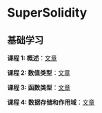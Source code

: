 # SuperSolidity

## 基础学习

**课程 1: 概述**：[文章](https://mirror.xyz/0x4568b760c55FAEA0129139b863124f19962B9cDE/oULnwT0WHFznZKwqVuCqIJEyIbBUAZkEFbVZSJby_W8)

**课程 2: 数值类型**：[文章](https://mirror.xyz/0x4568b760c55FAEA0129139b863124f19962B9cDE/12W4SxP-1YufUt3IIYrYVE4PJCT-zkJKJPWqtNRP_D4)

**课程 3: 函数类型**：[文章](https://mirror.xyz/0x4568b760c55FAEA0129139b863124f19962B9cDE/sig3lb3XWtT9Kl1XEp_r5_HBNlDqFFogPBYY1R0Fdhs)

**课程 4: 数据存储和作用域**：[文章](https://mirror.xyz/0x4568b760c55FAEA0129139b863124f19962B9cDE/HsM813UIJ3ziPaPe_lyq7ayYqqyIgdMJrNmtvE0xg5Q)
